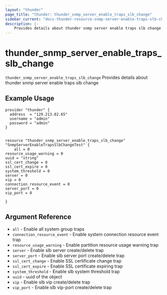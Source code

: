 ```yaml
---
layout: "thunder"
page_title: "thunder: thunder_snmp_server_enable_traps_slb_change"
sidebar_current: "docs-thunder-resource-snmp-server-enable-traps-slb-change"
description: |-
	Provides details about thunder snmp server enable traps slb change resource for A10
---
```


# thunder\_snmp\_server\_enable\_traps\_slb\_change

`thunder_snmp_server_enable_traps_slb_change` Provides details about thunder snmp server enable traps slb change
## Example Usage


```hcl
provider "thunder" {
  address  = "129.213.82.65"
  username = "admin"
  password = "admin"
}


resource "thunder_snmp_server_enable_traps_slb_change" "SnmpServerEnableTrapsSlbChangeTest" {
	all = 0
resource_usage_warning = 0
uuid = "string"
ssl_cert_change = 0
ssl_cert_expire = 0
system_threshold = 0
server = 0
vip = 0
connection_resource_event = 0
server_port = 0
vip_port = 0
 
}

```

## Argument Reference

* `all` - Enable all system group traps
* `connection_resource_event` - Enable system connection resource event trap
* `resource_usage_warning` - Enable partition resource usage warning trap
* `server` - Enable slb server create/delete trap
* `server_port` - Enable slb server port create/delete trap
* `ssl_cert_change` - Enable SSL certificate change trap
* `ssl_cert_expire` - Enable SSL certificate expiring trap
* `system_threshold` - Enable slb system threshold trap
* `uuid` - uuid of the object
* `vip` - Enable slb vip create/delete trap
* `vip_port` - Enable slb vip-port create/delete trap

